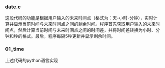 ### date.c

这段代码的功能是根据用户输入的未来时间点（格式为：天-小时-分钟），实时计算并显示当前时间与未来时间点之间的剩余时间。程序首先获取用户输入的未来时间点，然后计算当前时间与未来时间点之间的时间差，并将时间差转换为小时、分钟和秒的格式。最后，程序每隔5秒更新并显示剩余时间。

### 01_time
上述代码的python语言实现
